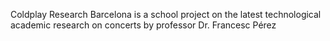 Coldplay Research Barcelona is a school project on the latest technological academic research on concerts by professor Dr. Francesc Pérez 
